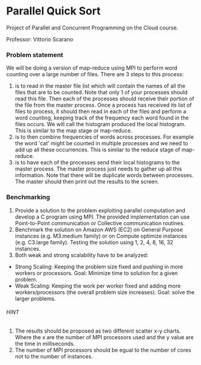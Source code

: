 # Parallel Quick Sort

Project of Parallel and Concurrent Programming on the Cloud course.

Professor: Vittorio Scarano

### Problem statement

We will be doing a version of map-reduce using MPI to perform word counting over a large number of files. There are 3 steps to this process:
1) is to read in the master file list which will contain the names of all the files that are to be counted. Note that only 1 of your processes should read this file. Then each of the processes should receive their portion of the file from the master process. Once a process has received its list of files to process, it should then read in each of the files and perform a word counting, keeping track of the frequency each word found in the files occurs. We will call the histogram produced the local histogram. This is similar to the map stage or map-reduce.
2) is to then combine frequencies of words across processes. For example the word 'cat' might be counted in multiple processes and we need to add up all these occurrences. This is similar to the reduce stage of map-reduce. 
3) is to have each of the processes send their local histograms to the master process. The master process just needs to gather up all this information. Note that there will be duplicate words between processes. The master should then print out the results to the screen.

### Benchmarking

1) Provide a solution to the problem exploiting parallel computation and develop  a C program using MPI. The provided implementation can use Point-to-Point communication or Collective communication routines.
2) Benchmark the solution on Amazon AWS (EC2) on General Purpose instances (e.g. M3.medium family) or on Compute optimize instances (e.g. C3.large family).  Testing the solution using 1, 2, 4, 8, 16, 32 instances.
3) Both weak and strong scalability have to be analyzed:
- Strong Scaling: Keeping the problem size fixed and pushing in more workers or processors. Goal: Minimize time to solution for a given problem.
- Weak Scaling: Keeping the work per worker fixed and adding more workers/processors (the overall problem size increases). Goal: solve the larger problems.

###### HINT

1) The results should be proposed as two different scatter x-y charts. Where the x are the number of MPI processors used and the y value are the time in milliseconds.  
2) The number of MPI processors should be egual to the number of cores not to the number of instances.

